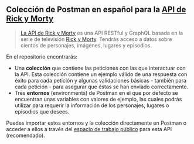 ## Colección de Postman en español para la [API de Rick y Morty](https://github.com/afuh/rick-and-morty-api)

> [La API de Rick y Morty](https://rickandmortyapi.com/) es una API RESTful y GraphQL basada en la serie de televisión [Rick y Morty](https://www.adultswim.com/videos/rick-and-morty). Tendrás acceso a datos sobre cientos de personajes, imágenes, lugares y episodios.

En el repositorio encontrarás:
* Una **colección** que contiene las peticiones con las que interactuar con la API. Esta colección contiene un ejemplo válido de una respuesta con éxito para cada petición y algunas validaciones básicas - también para cada petición - para asegurar que éstas se han enviado correctamente.
* Tres **entornos** (environments) de Postman en el que por defecto se encuentran unas variables con valores de ejemplo, las cuales podrás utilizar para requerir la información de los personajes, lugares o episodios que desees.

Puedes importar estos entornos y la colección directamente en Postman o acceder a ellos a través del [espacio de trabajo público](https://www.postman.com/alopezari-team/workspace/rick-y-morty/documentation/1558965-be01b1a0-8106-4912-b742-6ebc7aae6fe8) para esta API (recomendado).